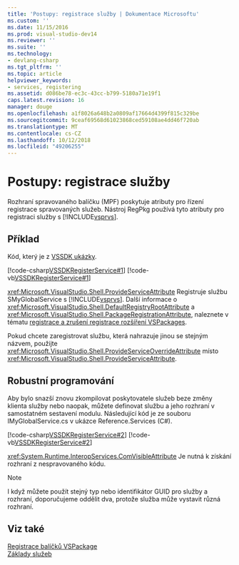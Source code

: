 ```yaml
---
title: 'Postupy: registrace služby | Dokumentace Microsoftu'
ms.custom: ''
ms.date: 11/15/2016
ms.prod: visual-studio-dev14
ms.reviewer: ''
ms.suite: ''
ms.technology:
- devlang-csharp
ms.tgt_pltfrm: ''
ms.topic: article
helpviewer_keywords:
- services, registering
ms.assetid: d086be78-ec3c-43cc-b799-5180a71e19f1
caps.latest.revision: 16
manager: douge
ms.openlocfilehash: a1f8026a648b2a0809af17664d4399f815c329be
ms.sourcegitcommit: 9ceaf69568d61023868ced59108ae4dd46f720ab
ms.translationtype: MT
ms.contentlocale: cs-CZ
ms.lasthandoff: 10/12/2018
ms.locfileid: "49206255"
---
```

# <a name="how-to-register-a-service"></a>Postupy: registrace služby
Rozhraní spravovaného balíčku (MPF) poskytuje atributy pro řízení registrace spravovaných služeb. Nástroj RegPkg používá tyto atributy pro registraci služby s [!INCLUDE[vsprvs](../includes/vsprvs-md.md)].  
  
## <a name="example"></a>Příklad  
 Kód, který je z [VSSDK ukázky](../misc/vssdk-samples.md).  
  
 [!code-csharp[VSSDKRegisterService#1](../snippets/csharp/VS_Snippets_VSSDK/vssdkregisterservice/cs/vssdkregisterservicepackage.cs#1)]
 [!code-vb[VSSDKRegisterService#1](../snippets/visualbasic/VS_Snippets_VSSDK/vssdkregisterservice/vb/vssdkregisterservicepackage.vb#1)]  
  
 <xref:Microsoft.VisualStudio.Shell.ProvideServiceAttribute> Registruje službu SMyGlobalService s [!INCLUDE[vsprvs](../includes/vsprvs-md.md)]. Další informace o <xref:Microsoft.VisualStudio.Shell.DefaultRegistryRootAttribute> a <xref:Microsoft.VisualStudio.Shell.PackageRegistrationAttribute>, naleznete v tématu [registrace a zrušení registrace rozšíření VSPackages](../extensibility/registering-and-unregistering-vspackages.md).  
  
 Pokud chcete zaregistrovat službu, která nahrazuje jinou se stejným názvem, použijte <xref:Microsoft.VisualStudio.Shell.ProvideServiceOverrideAttribute> místo <xref:Microsoft.VisualStudio.Shell.ProvideServiceAttribute>.  
  
## <a name="robust-programming"></a>Robustní programování  
 Aby bylo snazší znovu zkompilovat poskytovatele služeb beze změny klienta služby nebo naopak, můžete definovat službu a jeho rozhraní v samostatném sestavení modulu. Následující kód je ze souboru IMyGlobalService.cs v ukázce Reference.Services (C#).  
  
 [!code-csharp[VSSDKRegisterService#2](../snippets/csharp/VS_Snippets_VSSDK/vssdkregisterservice/cs/vssdkregisterservicepackage.cs#2)]
 [!code-vb[VSSDKRegisterService#2](../snippets/visualbasic/VS_Snippets_VSSDK/vssdkregisterservice/vb/vssdkregisterservicepackage.vb#2)]  
  
 <xref:System.Runtime.InteropServices.ComVisibleAttribute> Je nutná k získání rozhraní z nespravovaného kódu.  
  
> [!NOTE]
>  I když můžete použít stejný typ nebo identifikátor GUID pro služby a rozhraní, doporučujeme oddělit dva, protože služba může vystavit různá rozhraní.  
  
## <a name="see-also"></a>Viz také  
 [Registrace balíčků VSPackage](http://msdn.microsoft.com/en-us/31e6050f-1457-4849-944a-a3c36b76f3dd)   
 [Základy služeb](../extensibility/internals/service-essentials.md)